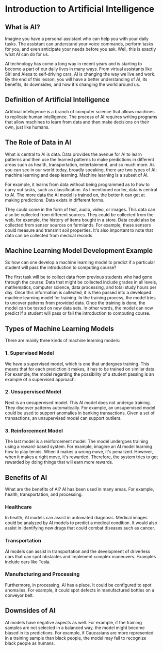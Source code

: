 # Introduction to Artificial Intelligence

## What is AI?

Imagine you have a personal assistant who can help you with your daily tasks. The assistant can understand your voice commands, perform tasks for you, and even anticipate your needs before you ask. Well, this is exactly what AI can do for us.

AI technology has come a long way in recent years and is starting to become a part of our daily lives in many ways. From virtual assistants like Siri and Alexa to self-driving cars, AI is changing the way we live and work. By the end of this lesson, you will have a better understanding of AI, its benefits, its downsides, and how it's changing the world around us.

## Definition of Artificial Intelligence

Artificial intelligence is a branch of computer science that allows machines to replicate human intelligence. The process of AI requires writing programs that allow machines to learn from data and then make decisions on their own, just like humans.

## The Role of Data in AI

What is central to AI is data. Data provides the avenue for AI to learn patterns and then use the learned patterns to make predictions in different areas such as health, transportation, entertainment, and so much more. As you can see in our world today, broadly speaking, there are two types of AI: machine learning and deep learning. Machine learning is a subset of AI.

For example, it learns from data without being programmed as to how to carry out tasks, such as classification. As I mentioned earlier, data is central to AI. The more data the AI model is trained on, the better it can get at making predictions. Data exists in different forms.

They could come in the form of text, audio, video, or images. This data can also be collected from different sources. They could be collected from the web, for example, the history of items bought in a store. Data could also be collected from sensor sources on farmlands. For example, these sensors could measure and transmit soil properties. It's also important to note that data can be collected from medical records.

## Machine Learning Model Development Example

So how can one develop a machine learning model to predict if a particular student will pass the introduction to computing course?

The first task will be to collect data from previous students who had gone through the course. Data that might be collected include grades in all levels, mathematics, computer science, data processing, and total study hours per day. Once this information is collected, it is then passed into a developed machine learning model for training. In the training process, the model tries to uncover patterns from provided data. Once the training is done, the model can be tested on new data sets. In other words, the model can now predict if a student will pass or fail the introduction to computing course.

## Types of Machine Learning Models

There are mainly three kinds of machine learning models:

### 1. Supervised Model
We have a supervised model, which is one that undergoes training. This means that for each prediction it makes, it has to be trained on similar data. For example, the model regarding the possibility of a student passing is an example of a supervised approach.

### 2. Unsupervised Model
Next is an unsupervised model. This AI model does not undergo training. They discover patterns automatically. For example, an unsupervised model could be used to support anomalies in banking transactions. Given a set of transactions, an unsupervised model can support outliers.

### 3. Reinforcement Model
The last model is a reinforcement model. The model undergoes training using a reward-based system. For example, imagine an AI model learning how to play tennis. When it makes a wrong move, it's penalized. However, when it makes a right move, it's rewarded. Therefore, the system tries to get rewarded by doing things that will earn more rewards.

## Benefits of AI

What are the benefits of AI? AI has been used in many areas. For example, health, transportation, and processing.

### Healthcare
In health, AI models can assist in automated diagnosis. Medical images could be analyzed by AI models to predict a medical condition. It would also assist in identifying new drugs that could combat diseases such as cancer.

### Transportation
AI models can assist in transportation and the development of driverless cars that can spot obstacles and implement complex maneuvers. Examples include cars like Tesla.

### Manufacturing and Processing
Furthermore, in processing, AI has a place. It could be configured to spot anomalies. For example, it could spot defects in manufactured bottles on a conveyor belt.

## Downsides of AI

AI models have negative aspects as well. For example, if the training samples are not selected in a balanced way, the model might become biased in its predictions. For example, if Caucasians are more represented in a training sample than black people, the model may fail to recognize black people as humans.
